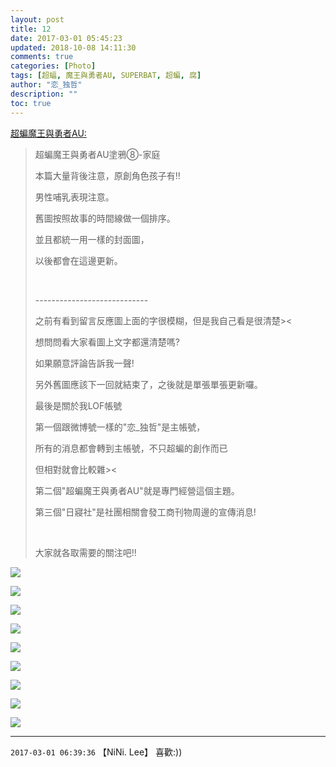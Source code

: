 ```yaml
---
layout: post
title: 12
date: 2017-03-01 05:45:23
updated: 2018-10-08 14:11:30
comments: true
categories: [Photo]
tags: [超蝠, 魔王與勇者AU, SUPERBAT, 超蝙, 腐]
author: "恋_独哲"
description: ""
toc: true
---
```


<p reblogfrom="reblogfrom"  ><a target="_blank" href="http://superbatdemogorgonandthebrave.lofter.com/post/1eb6db1d_e774ab8"  >超蝙魔王與勇者AU:</a></p> 
<blockquote> 
 <p>超蝙魔王與勇者AU塗鴉⑧-家庭</p> 
 <p>本篇大量背後注意，原創角色孩子有!!</p> 
 <p>男性哺乳表現注意。</p> 
 <p>舊圖按照故事的時間線做一個排序。</p> 
 <p>並且都統一用一樣的封面圖，</p> 
 <p>以後都會在這邊更新。</p> 
 <p><br /></p> 
 <p>----------------------------</p> 
 <p>之前有看到留言反應圖上面的字很模糊，但是我自己看是很清楚&gt;&lt;</p> 
 <p>想問問看大家看圖上文字都還清楚嗎?</p> 
 <p>如果願意評論告訴我一聲!</p> 
 <p>另外舊圖應該下一回就結束了，之後就是單張單張更新囉。</p> 
 <p>最後是關於我LOF帳號</p> 
 <p>第一個跟微博號一樣的&quot;恋_独哲&quot;是主帳號，</p> 
 <p>所有的消息都會轉到主帳號，不只超蝙的創作而已</p> 
 <p>但相對就會比較雜&gt;&lt;</p> 
 <p>第二個&quot;超蝙魔王與勇者AU&quot;就是專門經營這個主題。</p> 
 <p>第三個&quot;日寢社&quot;是社團相關會發工商刊物周邊的宣傳消息!</p> 
 <p><br /></p> 
 <p>大家就各取需要的關注吧!!</p> 
</blockquote>

![](https://raw.githubusercontent.com/alicewish/maple50821/master/img_YW5MWVN1NEpoZFhBZktHYnEva2c2RVAyZWxJYm9jTUNKNlRjRmVGL1BRU3BGblVQSXlubi9RPT0.jpg)

![](https://raw.githubusercontent.com/alicewish/maple50821/master/img_YW5MWVN1NEpoZFhBZktHYnEva2c2TUwybmw2N285YWEwQzArZGJMVk8ydmc4NmRaY3F6M213PT0.jpg)

![](https://raw.githubusercontent.com/alicewish/maple50821/master/img_YW5MWVN1NEpoZFhBZktHYnEva2c2SVZSd0cvUW5ubE5LeCtUSFpxQklIcXNLRmE1NElJWERnPT0.jpg)

![](https://raw.githubusercontent.com/alicewish/maple50821/master/img_YW5MWVN1NEpoZFhBZktHYnEva2c2RjJkSXhuTFplaG1BMG5VQjFxa0VreTdxL0xuUEdkZDhRPT0.jpg)

![](https://raw.githubusercontent.com/alicewish/maple50821/master/img_YW5MWVN1NEpoZFhBZktHYnEva2c2RHFZRmhESlZQd1ZRZnV3RlBPTDhaRWdiN2hObnkyRE1nPT0.jpg)

![](https://raw.githubusercontent.com/alicewish/maple50821/master/img_YW5MWVN1NEpoZFhBZktHYnEva2c2TG52NjIvNE4zNzN1YXFLZnFrejQwYnR1azFzaVdSMXNBPT0.jpg)

![](https://raw.githubusercontent.com/alicewish/maple50821/master/img_YW5MWVN1NEpoZFhBZktHYnEva2c2RXNFbTE1akM3dWJ1Tmp3UmNla3FrMW9OU2dINkpEeVhnPT0.jpg)

![](https://raw.githubusercontent.com/alicewish/maple50821/master/img_YW5MWVN1NEpoZFhBZktHYnEva2c2Tmo0OThaUTNzUllpemVIbXVMT0REbVpJcmJCV1pxakhnPT0.jpg)

![](https://raw.githubusercontent.com/alicewish/maple50821/master/img_YW5MWVN1NEpoZFhBZktHYnEva2c2RTUxb0oyZ2l0Yk85bVkxVW5HQnhNOEJ1QXdiYlpQMGRBPT0.jpg)

---

`2017-03-01 06:39:36` 【NiNi. Lee】 喜歡:))
